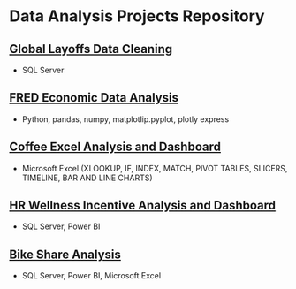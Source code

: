 # Data Analysis Projects Repository

## [Global Layoffs Data Cleaning](https://github.com/ypark0502/layoffs-cleaning)
* SQL Server
## [FRED Economic Data Analysis](https://github.com/ypark0502/fredanalysis)
* Python, pandas, numpy, matplotlip.pyplot, plotly express
## [Coffee Excel Analysis and Dashboard](https://github.com/ypark0502/CoffeeExcelAnalysis)
* Microsoft Excel (XLOOKUP, IF, INDEX, MATCH, PIVOT TABLES, SLICERS, TIMELINE, BAR AND LINE CHARTS)
## [HR Wellness Incentive Analysis and Dashboard](https://github.com/ypark0502/HRAnalysis)
* SQL Server, Power BI
## [Bike Share Analysis](https://github.com/ypark0502/BikeShareAnalysis)
* SQL Server, Power BI, Microsoft Excel
